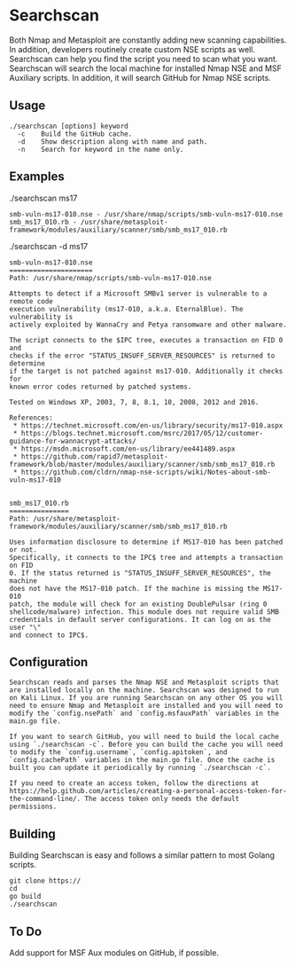 Searchscan
==========
Both Nmap and Metasploit are constantly adding new scanning capabilities. In addition, developers routinely create custom NSE scripts as well. Searchscan can help you find the script you need to scan what you want. Searchscan will search the local machine for installed Nmap NSE and MSF Auxiliary scripts. In addition, it will search GitHub for Nmap NSE scripts.

Usage
-----
    ./searchscan [options] keyword
      -c	Build the GitHub cache.
      -d	Show description along with name and path.
      -n	Search for keyword in the name only.

Examples
--------
./searchscan ms17

    smb-vuln-ms17-010.nse - /usr/share/nmap/scripts/smb-vuln-ms17-010.nse
    smb_ms17_010.rb - /usr/share/metasploit-framework/modules/auxiliary/scanner/smb/smb_ms17_010.rb

./searchscan -d ms17

    smb-vuln-ms17-010.nse
    =====================
    Path: /usr/share/nmap/scripts/smb-vuln-ms17-010.nse

    Attempts to detect if a Microsoft SMBv1 server is vulnerable to a remote code
    execution vulnerability (ms17-010, a.k.a. EternalBlue). The vulnerability is
    actively exploited by WannaCry and Petya ransomware and other malware.

    The script connects to the $IPC tree, executes a transaction on FID 0 and
    checks if the error "STATUS_INSUFF_SERVER_RESOURCES" is returned to determine
    if the target is not patched against ms17-010. Additionally it checks for
    known error codes returned by patched systems.

    Tested on Windows XP, 2003, 7, 8, 8.1, 10, 2008, 2012 and 2016.

    References:
     * https://technet.microsoft.com/en-us/library/security/ms17-010.aspx
     * https://blogs.technet.microsoft.com/msrc/2017/05/12/customer-guidance-for-wannacrypt-attacks/
     * https://msdn.microsoft.com/en-us/library/ee441489.aspx
     * https://github.com/rapid7/metasploit-framework/blob/master/modules/auxiliary/scanner/smb/smb_ms17_010.rb
     * https://github.com/cldrn/nmap-nse-scripts/wiki/Notes-about-smb-vuln-ms17-010


    smb_ms17_010.rb
    ===============
    Path: /usr/share/metasploit-framework/modules/auxiliary/scanner/smb/smb_ms17_010.rb

    Uses information disclosure to determine if MS17-010 has been patched or not.
    Specifically, it connects to the IPC$ tree and attempts a transaction on FID
    0. If the status returned is "STATUS_INSUFF_SERVER_RESOURCES", the machine
    does not have the MS17-010 patch. If the machine is missing the MS17-010
    patch, the module will check for an existing DoublePulsar (ring 0
    shellcode/malware) infection. This module does not require valid SMB
    credentials in default server configurations. It can log on as the user "\"
    and connect to IPC$.

Configuration
-------------
    Searchscan reads and parses the Nmap NSE and Metasploit scripts that are installed locally on the machine. Searchscan was designed to run on Kali Linux. If you are running Searchscan on any other OS you will need to ensure Nmap and Metasploit are installed and you will need to modify the `config.nsePath` and `config.msfauxPath` variables in the main.go file.

    If you want to search GitHub, you will need to build the local cache using `./searchscan -c`. Before you can build the cache you will need to modify the `config.username`, `config.apitoken`, and `config.cachePath` variables in the main.go file. Once the cache is built you can update it periodically by running `./searchscan -c`.

    If you need to create an access token, follow the directions at https://help.github.com/articles/creating-a-personal-access-token-for-the-command-line/. The access token only needs the default permissions.

Building
--------
Building Searchscan is easy and follows a similar pattern to most Golang scripts.

    git clone https://
    cd
    go build
    ./searchscan

To Do
-----
Add support for MSF Aux modules on GitHub, if possible.
